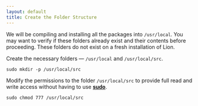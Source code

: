 ```yaml
---
layout: default
title: Create the Folder Structure
---
```


We will be compiling and installing all the packages into `/usr/local`. You may want to verify if these folders already exist and their contents before proceeding. These folders do not exist on a fresh installation of Lion.

Create the necessary folders — `/usr/local` and `/usr/local/src`.

	sudo mkdir -p /usr/local/src

Modify the permissions to the folder `/usr/local/src` to provide full read and write access without having to use **[sudo](http://en.wikipedia.org/wiki/Sudo)**.

	sudo chmod 777 /usr/local/src
